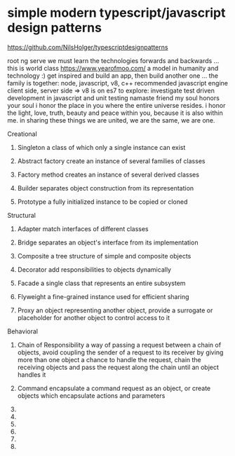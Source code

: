 # simple modern typescript/javascript design patterns
https://github.com/NilsHolger/typescriptdesignpatterns

root ng serve
we must learn the technologies forwards and backwards ... 
this is world class https://www.yearofmoo.com/ a model in humanity and technology :)
get inspired and build an app, then build another one ...
the family is together: node, javascript, v8, c++
recommended javascript engine client side, server side => v8 is on es7
to explore: investigate test driven development in javascript and unit testing
namaste friend
my soul honors your soul
i honor the place in you where
the entire universe resides.
i honor the light, love, truth,
beauty and peace within you,
because it is also within me.
in sharing these things
we are united, we are the same,
we are one.

Creational

1. Singleton
a class of which only a single instance can exist

2. Abstract factory
create an instance of several families of classes

3. Factory method
creates an instance of several derived classes

4. Builder
separates object construction from its representation

5. Prototype
a fully initialized instance to be copied or cloned

Structural

1. Adapter
match interfaces of different classes

2. Bridge
separates an object's interface from its implementation

3. Composite
a tree structure of simple and composite objects

4. Decorator
add responsibilities to objects dynamically

5. Facade
a single class that represents an entire subsystem

6. Flyweight
a fine-grained instance used for efficient sharing

7. Proxy
an object representing another object, provide a surrogate or placeholder for another object to control access to it

Behavioral

1. Chain of Responsibility
a way of passing a request between a chain of objects, avoid coupling the sender of a request to its receiver by giving
more than one object a chance to handle the request, chain the receiving objects and pass the request along the chain
until an object handles it

2. Command
encapsulate a command request as an object, or create objects which encapsulate actions and parameters

3.

4.

5.

6.

7.

8.

